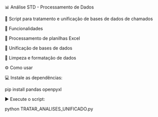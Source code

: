 📊 Análise STD - Processamento de Dados

📝 Script para tratamento e unificação de bases de dados de chamados

🚀 Funcionalidades

📂 Processamento de planilhas Excel

🔗 Unificação de bases de dados

🧹 Limpeza e formatação de dados

⚙️ Como usar

💻 Instale as dependências:

pip install pandas openpyxl

▶️ Execute o script:

python TRATAR_ANALISES_UNIFICADO.py
